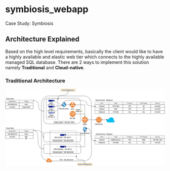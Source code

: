 # symbiosis_webapp
Case Study: Symbiosis

## Architecture Explained

Based on the high level requirements, basically the client would like to have a highly available and elastic web tier which connects to the highly available managed SQL database. There are 2 ways to implement this solution namely **Traditional** and **Cloud-native**.

### Traditional Architecture
![Architecture](symbiosis_architecture.jpg)


